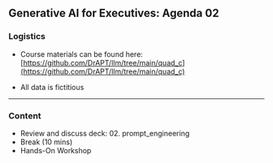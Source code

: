## Generative AI for Executives: Agenda 02


### Logistics

- Course materials can be found here:  
  [https://github.com/DrAPT/llm/tree/main/quad_c](https://github.com/DrAPT/llm/tree/main/quad_c)

- All data is fictitious


---

### Content

- Review and discuss deck: 02. prompt_engineering
- Break (10 mins)
- Hands-On Workshop 
